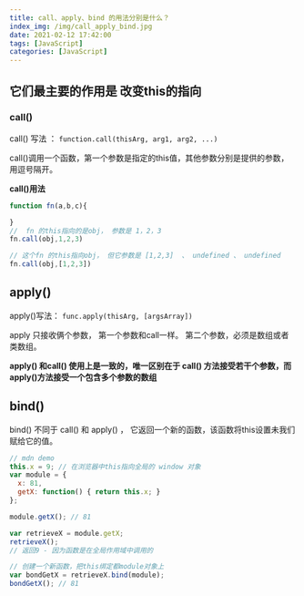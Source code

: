 ```yaml
---
title: call、apply、bind 的用法分别是什么？
index_img: /img/call_apply_bind.jpg
date: 2021-02-12 17:42:00
tags: [JavaScript]
categories: [JavaScript]
---
```


## 它们最主要的作用是 改变this的指向
### call()
call() 写法 ： `function.call(thisArg, arg1, arg2, ...)`

call()调用一个函数，第一个参数是指定的this值，其他参数分别是提供的参数，用逗号隔开。

**call()用法**

```js
function fn(a,b,c){

}
//  fn 的this指向的是obj， 参数是 1，2，3
fn.call(obj,1,2,3)

// 这个fn 的this指向obj， 但它参数是 [1,2,3]  、 undefined 、 undefined
fn.call(obj,[1,2,3])
```

## apply()
apply()写法： `func.apply(thisArg, [argsArray])`

apply 只接收俩个参数， 第一个参数和call一样。 第二个参数，必须是数组或者类数组。

**apply() 和call() 使用上是一致的，唯一区别在于 call() 方法接受若干个参数，而apply()方法接受一个包含多个参数的数组**

## bind()

bind() 不同于 call() 和 apply() ， 它返回一个新的函数，该函数将this设置未我们赋给它的值。

```js
// mdn demo
this.x = 9; // 在浏览器中this指向全局的 window 对象
var module = {
  x: 81,
  getX: function() { return this.x; }
};

module.getX(); // 81

var retrieveX = module.getX;
retrieveX();
// 返回9 - 因为函数是在全局作用域中调用的

// 创建一个新函数，把this绑定都module对象上
var bondGetX = retrieveX.bind(module);
bondGetX(); // 81
```
